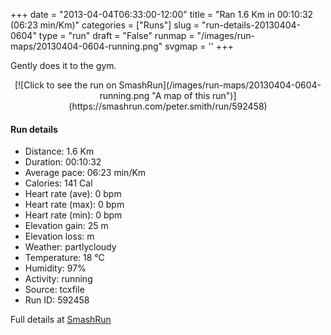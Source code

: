 +++
date = "2013-04-04T06:33:00-12:00"
title = "Ran 1.6 Km in 00:10:32 (06:23 min/Km)"
categories = ["Runs"]
slug = "run-details-20130404-0604"
type = "run"
draft = "False"
runmap = "/images/run-maps/20130404-0604-running.png"
svgmap = '<polyline points="0 93, 1 92, 1 91, 1 89, 2 88, 3 87, 5 85, 7 85, 8 86, 10 85, 12 86, 13 86, 16 87, 18 87, 19 88, 20 87, 21 86, 21 84, 22 84, 23 83, 24 82, 24 81, 25 79, 25 78, 26 77, 27 76, 28 75, 29 74, 31 72, 31 70, 32 69, 33 68, 33 67, 34 65, 35 65, 36 64, 37 63, 39 61, 43 58, 44 57, 45 56, 46 55, 48 53, 49 53, 50 51, 52 50, 54 48, 55 47, 56 46, 57 45, 58 44, 61 42, 62 41, 63 40, 64 39, 66 37, 67 36, 68 35, 71 31, 72 29, 74 28, 75 27, 76 26, 79 24, 80 23, 82 21, 84 18, 86 16, 91 12, 92 11, 93 9, 94 8, 95 8, 96 8, 97 9, 98 10, 99 11, 100 12, 100 13">'
+++

Gently does it to the gym. 



<!--more-->

<center>
[![Click to see the run on SmashRun](/images/run-maps/20130404-0604-running.png "A map of this run")](https://smashrun.com/peter.smith/run/592458)
</center>

#### Run details

* Distance: 1.6 Km
* Duration: 00:10:32
* Average pace: 06:23 min/Km
* Calories: 141 Cal
* Heart rate (ave): 0 bpm
* Heart rate (max): 0 bpm
* Heart rate (min): 0 bpm
* Elevation gain: 25 m
* Elevation loss:  m
* Weather: partlycloudy
* Temperature: 18 &deg;C
* Humidity: 97%
* Activity: running
* Source: tcxfile
* Run ID: 592458

Full details at [SmashRun](https://smashrun.com/peter.smith/run/592458)